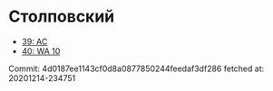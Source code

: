 # Столповский
- [39: AC](39.md)
- [40: WA 10](40.md)

Commit: 4d0187ee1143cf0d8a0877850244feedaf3df286
 fetched at: 20201214-234751
